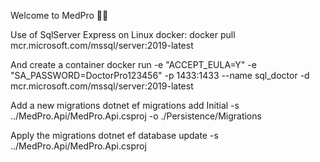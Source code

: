 Welcome to MedPro 🧑‍⚕️

Use of SqlServer Express on Linux docker:
 docker pull mcr.microsoft.com/mssql/server:2019-latest

And create a container
 docker run -e "ACCEPT_EULA=Y" -e "SA_PASSWORD=DoctorPro123456" -p 1433:1433 --name sql_doctor -d mcr.microsoft.com/mssql/server:2019-latest



Add a new migrations
 dotnet ef migrations add Initial -s ../MedPro.Api/MedPro.Api.csproj -o ./Persistence/Migrations 

Apply the migrations
 dotnet ef database update -s ../MedPro.Api/MedPro.Api.csproj 